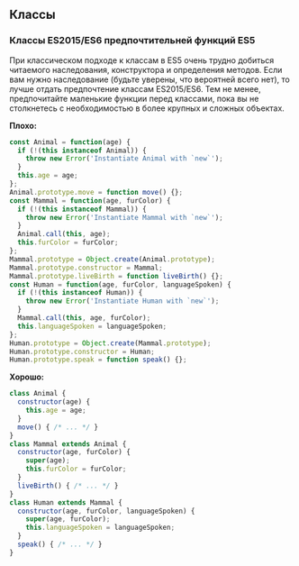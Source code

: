 ## Классы

### Классы ES2015/ES6 предпочтительней функций ES5

При классическом подходе к классам в ES5 очень трудно добиться читаемого наследования, конструктора и определения методов. Если вам нужно наследование \(будьте уверены, что вероятней всего нет\), то лучше отдать предпочтение классам ES2015/ES6. Тем не менее, предпочитайте маленькие функции перед классами, пока вы не столкнетесь с необходимостью в более крупных и сложных объектах.

**Плохо:**

```javascript
const Animal = function(age) {
  if (!(this instanceof Animal)) {
    throw new Error('Instantiate Animal with `new`');
  }
  this.age = age;
};
Animal.prototype.move = function move() {};
const Mammal = function(age, furColor) {
  if (!(this instanceof Mammal)) {
    throw new Error('Instantiate Mammal with `new`');
  }
  Animal.call(this, age);
  this.furColor = furColor;
};
Mammal.prototype = Object.create(Animal.prototype);
Mammal.prototype.constructor = Mammal;
Mammal.prototype.liveBirth = function liveBirth() {};
const Human = function(age, furColor, languageSpoken) {
  if (!(this instanceof Human)) {
    throw new Error('Instantiate Human with `new`');
  }
  Mammal.call(this, age, furColor);
  this.languageSpoken = languageSpoken;
};
Human.prototype = Object.create(Mammal.prototype);
Human.prototype.constructor = Human;
Human.prototype.speak = function speak() {};
```

**Хорошо:**

```javascript
class Animal {
  constructor(age) {
    this.age = age;
  }
  move() { /* ... */ }
}
class Mammal extends Animal {
  constructor(age, furColor) {
    super(age);
    this.furColor = furColor;
  }
  liveBirth() { /* ... */ }
}
class Human extends Mammal {
  constructor(age, furColor, languageSpoken) {
    super(age, furColor);
    this.languageSpoken = languageSpoken;
  }
  speak() { /* ... */ }
}
```